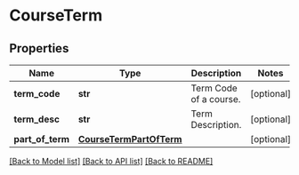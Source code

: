 # CourseTerm

## Properties
Name | Type | Description | Notes
------------ | ------------- | ------------- | -------------
**term_code** | **str** | Term Code of a course. | [optional] 
**term_desc** | **str** | Term Description. | [optional] 
**part_of_term** | [**CourseTermPartOfTerm**](CourseTermPartOfTerm.md) |  | [optional] 

[[Back to Model list]](../README.md#documentation-for-models) [[Back to API list]](../README.md#documentation-for-api-endpoints) [[Back to README]](../README.md)

